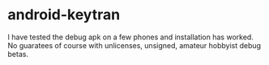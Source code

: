 # android-keytran
I have tested the debug apk on a few phones and installation has worked. No guaratees of course
with unlicenses, unsigned, amateur hobbyist debug betas.
